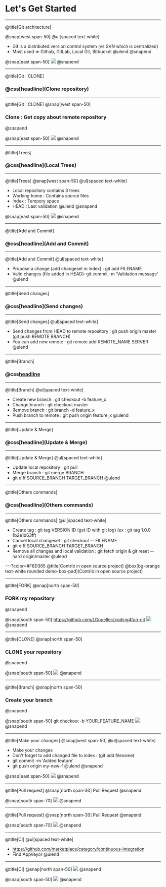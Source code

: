 # Let's Get Started

---
@title[Git architecture]

@snap[west span-50]
@ul[spaced text-white]
- Git is a distributed version control system (vs SVN which is centralized)
- Most used => Github, GitLab, Local Git, Bitbucket
@ulend
@snapend

@snap[east span-50]
![](assets/img/slide1.png)
@snapend

---
@title[Git : CLONE]
### @css[headline](Clone repository)

---
@title[Git : CLONE]
@snap[west span-50]
### Clone : Get copy about remote repository
@snapend

@snap[east span-50]
![](assets/img/slide2.png)
@snapend

---
@title[Trees]
### @css[headline](Local Trees)

---
@title[Trees]
@snap[west span-50]
@ul[spaced text-white]
- Local repository contains 3 trees
- Working home : Contains source files
- Index : Tempory space
- HEAD : Last validation
@ulend
@snapend

@snap[east span-50]
![](assets/img/slide3bis.png)
@snapend

---
@title[Add and Commit]
### @css[headline](Add and Commit)

---
@title[Add and Commit]
@ul[spaced text-white]
- Propose a change (add changeset in Index) : git add FILENAME
- Valid changes (file added in HEAD): git commit -m 'Validation message'
@ulend

---
@title[Send changes]
### @css[headline](Send changes)

---
@title[Send changes]
@ul[spaced text-white]
- Send changes from HEAD to remote repository : git push origin master (git push REMOTE BRANCH)
- You can add new remote : git remote add REMOTE_NAME SERVER
@ulend

---
@title[Branch]
### @css[headline](Branch)

---
@title[Branch]
@ul[spaced text-white]
- Create new branch : git checkout -b feature_x
- Change branch : git checkout master
- Remove branch : git branch -d feature_x
- Push branch to remote : git push origin feature_x
@ulend

---
@title[Update & Merge]
### @css[headline](Update & Merge)

---
@title[Update & Merge]
@ul[spaced text-white]
- Update local repository : git pull
- Merge branch : git merge BRANCH
- git diff SOURCE_BRANCH TARGET_BRANCH
@ulend

---
@title[Others commands]
### @css[headline](Others commands)

---
@title[Others commands]
@ul[spaced text-white]
- Create tag : git tag VERSION ID (get ID with git log) (ex : git tag 1.0.0 1b2e1d63ff)
- Cancel local changeset : git checkout -- FILENAME
- git diff SOURCE_BRANCH TARGET_BRANCH
- Remove all changes and local validation : git fetch origin & git reset --hard origin/master
@ulend

---?color=#F6D365
@title[Contrib in open source project]
@box[bg-orange text-white rounded demo-box-pad](Contrib in open source project)

---
@title[FORK]
@snap[north span-50]
### FORK my repository
@snapend

@snap[south span-50]
https://github.com/LGouellec/coding4fun-git
![](assets/img/fork.png)
@snapend

---
@title[CLONE]
@snap[north span-50]
### CLONE your repository
@snapend

@snap[south span-50]
![](assets/img/clone.png)
@snapend

---
@title[Branch]
@snap[north span-50]
### Create your branch
@snapend

@snap[south span-50]
git checkout -b YOUR_FEATURE_NAME
![](assets/img/branch.png)
@snapend

---
@title[Make your changes]
@snap[west span-50]
@ul[spaced text-white]
- Make your changes
- Don't forget to add changed file to index : (git add filename)
- git commit -m 'Added feature'
- git push origin my-new-f
@ulend
@snapend

@snap[east span-50]
![](assets/img/changes.png)
@snapend

---
@title[Pull request]
@snap[north span-30]
Pull Request
@snapend

@snap[south span-70]
![](assets/img/pullrequest.png)
@snapend

---
@title[Pull request]
@snap[north span-30]
Pull Request
@snapend

@snap[south span-70]
![](assets/img/pullrequest2.png)
@snapend

---
@title[CI]
@ul[spaced text-white]
- https://github.com/marketplace/category/continuous-integration
- Find AppVeyor
@ulend

---
@title[CI]
@snap[north span-50]
![](assets/img/appveyor2.png)
@snapend

@snap[south span-50]
![](assets/img/appveyor2.png)
@snapend
